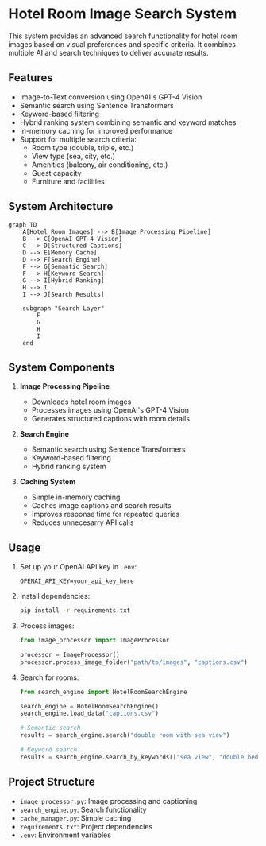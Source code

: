 # Hotel Room Image Search System

This system provides an advanced search functionality for hotel room images based on visual preferences and specific criteria. It combines multiple AI and search techniques to deliver accurate results.

## Features

- Image-to-Text conversion using OpenAI's GPT-4 Vision
- Semantic search using Sentence Transformers
- Keyword-based filtering
- Hybrid ranking system combining semantic and keyword matches
- In-memory caching for improved performance
- Support for multiple search criteria:
  - Room type (double, triple, etc.)
  - View type (sea, city, etc.)
  - Amenities (balcony, air conditioning, etc.)
  - Guest capacity
  - Furniture and facilities

## System Architecture

```mermaid
graph TD
    A[Hotel Room Images] --> B[Image Processing Pipeline]
    B --> C[OpenAI GPT-4 Vision]
    C --> D[Structured Captions]
    D --> E[Memory Cache]
    D --> F[Search Engine]
    F --> G[Semantic Search]
    F --> H[Keyword Search]
    G --> I[Hybrid Ranking]
    H --> I
    I --> J[Search Results]

    subgraph "Search Layer"
        F
        G
        H
        I
    end
```

## System Components

1. **Image Processing Pipeline**

   - Downloads hotel room images
   - Processes images using OpenAI's GPT-4 Vision
   - Generates structured captions with room details

2. **Search Engine**

   - Semantic search using Sentence Transformers
   - Keyword-based filtering
   - Hybrid ranking system

3. **Caching System**
   - Simple in-memory caching
   - Caches image captions and search results
   - Improves response time for repeated queries
   - Reduces unnecesarry API calls

## Usage

1. Set up your OpenAI API key in `.env`:

   ```
   OPENAI_API_KEY=your_api_key_here
   ```

2. Install dependencies:

   ```bash
   pip install -r requirements.txt
   ```

3. Process images:

   ```python
   from image_processor import ImageProcessor

   processor = ImageProcessor()
   processor.process_image_folder("path/to/images", "captions.csv")
   ```

4. Search for rooms:

   ```python
   from search_engine import HotelRoomSearchEngine

   search_engine = HotelRoomSearchEngine()
   search_engine.load_data("captions.csv")

   # Semantic search
   results = search_engine.search("double room with sea view")

   # Keyword search
   results = search_engine.search_by_keywords(["sea view", "double bed"])
   ```

## Project Structure

- `image_processor.py`: Image processing and captioning
- `search_engine.py`: Search functionality
- `cache_manager.py`: Simple caching
- `requirements.txt`: Project dependencies
- `.env`: Environment variables
